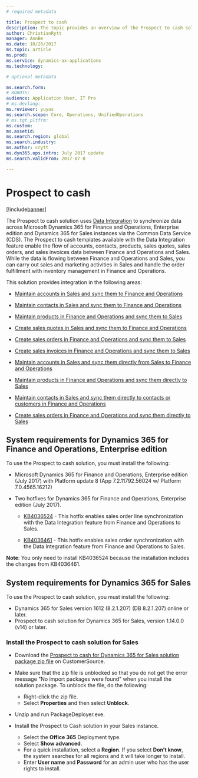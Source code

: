 ```yaml
---
# required metadata

title: Prospect to cash   
description: The topic provides an overview of the Prospect to cash solution between Dynamics 365 for Finance and Operations, Enterprise edition and Dynamics 365 for Sales. 
author: ChristianRytt 
manager: AnnBe
ms.date: 10/26/2017
ms.topic: article
ms.prod: 
ms.service: dynamics-ax-applications
ms.technology: 

# optional metadata

ms.search.form: 
# ROBOTS: 
audience: Application User, IT Pro
# ms.devlang: 
ms.reviewer: yuyus
ms.search.scope: Core, Operations, UnifiedOperations
# ms.tgt_pltfrm: 
ms.custom: 
ms.assetid: 
ms.search.region: global
ms.search.industry: 
ms.author: crytt
ms.dyn365.ops.intro: July 2017 update 
ms.search.validFrom: 2017-07-8

---
```


# Prospect to cash  

[!include[banner](../includes/banner.md)]

The Prospect to cash solution uses [Data Integration](/common-data-service/entity-reference/dynamics-365-integration) to synchronize data across Microsoft Dynamics 365 for Finance and Operations, Enterprise edition and Dynamics 365 for Sales instances via the Common Data Service (CDS). The Prospect to cash templates available with the Data Integration feature enable the flow of accounts, contacts, products, sales quotes, sales orders, and sales invoices data between Finance and Operations and Sales. While the data is flowing between Finance and Operations and Sales, you can carry out sales and marketing activities in Sales and handle the order fulfillment with inventory management in Finance and Operations. 

This solution provides integration in the following areas: 

-   [Maintain accounts in Sales and sync them to Finance and Operations](accounts-template-mapping.md)
-   [Maintain contacts in Sales and sync them to Finance and Operations](contacts-template-mapping.md)
-   [Maintain products in Finance and Operations and sync them to Sales](products-template-mapping.md)
- 	[Create sales quotes in Sales and sync them to Finance and Operations](sales-quotation-template-mapping.md)
-   [Create sales orders in Finance and Operations and sync them to Sales](sales-order-template-mapping.md)
-   [Create sales invoices in Finance and Operations and sync them to Sales](sales-invoice-template-mapping.md)

-   [Maintain accounts in Sales and sync them directly from Sales to Finance and Operations](accounts-template-mapping-direct.md)
-   [Maintain products in Finance and Operations and sync them directly to Sales](products-template-mapping-direct.md)
-   [Maintain contacts in Sales and sync them directly to contacts or customers in Finance and Operations](contacts-template-mapping-direct.md)
-   [Create sales orders in Finance and Operations and sync them directly to Sales](sales-order-template-mapping-direct.md)

## System requirements for Dynamics 365 for Finance and Operations, Enterprise edition

To use the Prospect to cash solution, you must install the following:

- Microsoft Dynamics 365 for Finance and Operations, Enterprise edition (July 2017) with Platform update 8 (App 7.2.11792.56024 w/ Platform 7.0.4565.16212)

- Two hotfixes for Dynamics 365 for Finance and Operations, Enterprise edition (July 2017).

    -  [KB4036524](https://fix.lcs.dynamics.com/Issue/Resolved?kb=4036524&bugId=3847504&qc=e2fcfae08b1a5d5ce9f53f330e8c212b0636c375368ff7d8d9b5ec6701523ad2) - This hotfix enables sales order line synchronization with the Data Integration feature from Finance and Operations to Sales.
        
    -  [KB4036461](https://fix.lcs.dynamics.com/Issue/Resolved?kb=4036461&bugId=3847029&qc=e2fcfae08b1a5d5ce9f53f330e8c212b0636c375368ff7d8d9b5ec6701523ad2) - This hotfix enables sales order synchronization with the Data Integration feature from Finance and Operations to Sales.
    
**Note**: You only need to install KB4036524 because the installation includes the changes from KB4036461.
 
## System requirements for Dynamics 365 for Sales

To use the Prospect to cash solution, you must install the following:

- Dynamics 365 for Sales version 1612 (8.2.1.207) (DB 8.2.1.207) online or later.
- Prospect to cash solution for Dynamics 365 for Sales, version 1.14.0.0 (v14) or later.

### Install the Prospect to cash solution for Sales

- Download the [Prospect to cash for Dynamics 365 for Sales solution package zip file](https://mbs.microsoft.com/customersource/Global/365Enterprise/downloads/product-releases/MD365FNOPENTProspectToCash) on CustomerSource.

- Make sure that the zip file is unblocked so that you do not get the error message "No import packages were found" when you install the solution package. To unblock the file, do the following:

    -  Right-click the zip file.
    -  Select **Properties** and then select **Unblock**. 

- Unzip and run PackageDeployer.exe.

- Install the Prospect to Cash solution in your Sales instance.

    - Select the **Office 365** Deployment type.
    - Select **Show advanced**.
    - For a quick installation, select a **Region**. If you select **Don’t know**, the system searches for all regions and it will take longer to install.
    - Enter **User name** and **Password** for an admin user who has the user rights to install.
